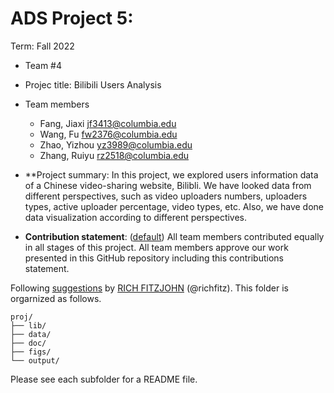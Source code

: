 # ADS Project 5: 

Term: Fall 2022

+ Team #4
+ Projec title: Bilibili Users Analysis
+ Team members
	+ Fang, Jiaxi  jf3413@columbia.edu
	+ Wang, Fu     fw2376@columbia.edu
	+ Zhao, Yizhou yz3989@columbia.edu
	+ Zhang, Ruiyu rz2518@columbia.edu
+ **Project summary: In this project, we explored users information data of a Chinese video-sharing website, Bilibli. We have looked data from different perspectives, such as video uploaders numbers, uploaders types, active uploader percentage, video types, etc. Also, we have done data visualization according to different perspectives.


+ **Contribution statement**: ([default](doc/a_note_on_contributions.md)) All team members contributed equally in all stages of this project. All team members approve our work presented in this GitHub repository including this contributions statement. 

Following [suggestions](http://nicercode.github.io/blog/2013-04-05-projects/) by [RICH FITZJOHN](http://nicercode.github.io/about/#Team) (@richfitz). This folder is orgarnized as follows.

```
proj/
├── lib/
├── data/
├── doc/
├── figs/
└── output/
```

Please see each subfolder for a README file.
